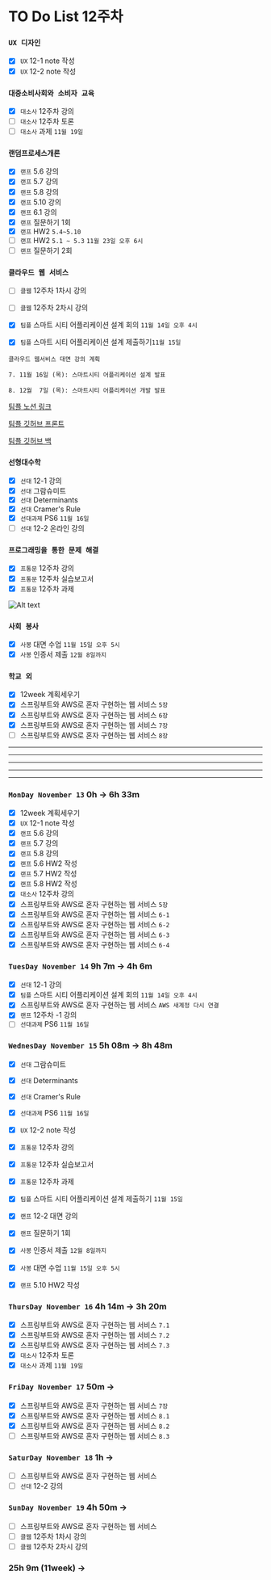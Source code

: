 # TO Do List 12주차

### `UX 디자인` 
- [x] `UX` 12-1 note 작성
- [x] `UX` 12-2 note 작성

### `대중소비사회와 소비자 교육`
- [x] `대소사` 12주차 강의
- [ ] `대소사` 12주차 토론
- [ ] `대소사` 과제 `11월 19일`

### `랜덤프로세스개론`
- [x] `랜프` 5.6 강의
- [x] `랜프` 5.7 강의
- [x] `랜프` 5.8 강의
- [x] `랜프` 5.10 강의
- [x] `랜프` 6.1 강의
- [x] `랜프` 질문하기 1회
- [x] `랜프` HW2 `5.4~5.10`
- [ ] `랜프` HW2 `5.1 ~ 5.3` `11월 23일 오후 6시`
- [ ] `랜프` 질문하기 2회

### `클라우드 웹 서비스`
- [ ] `클웹` 12주차 1차시 강의
- [ ] `클웹` 12주차 2차시 강의
- [x] `팀플` 스마트 시티 어플리케이션 설계 회의 `11월 14일 오후 4시`
- [x] `팀플` 스마트 시티 어플리케이션 설계 제출하기`11월 15일`


```
클라우드 웹서비스 대면 강의 계획

7. 11월 16일 (목): 스마트시티 어플리케이션 설계 발표

8. 12월  7일 (목): 스마트시티 어플리케이션 개발 발표
```

[팀플 노션 링크](https://www.notion.so/Cloud-Web-Service-Team-Project-cb7f98e2e37c43fd98b7937e0d5018c5)

[팀플 깃허브 프론트](https://github.com/woo4826/Cloud-Web-Service-SNS-web)

[팀플 깃허브 백](https://github.com/woo4826/Cloud-Web-Service-SNS-server)

### `선형대수학`
- [x] `선대` 12-1 강의
- [x] `선대` 그람슈미트
- [x] `선대` Determinants
- [x] `선대` Cramer's Rule
- [x] `선대과제` PS6 `11월 16일`
- [ ] `선대` 12-2 온라인 강의

### `프로그래밍을 통한 문제 해결`
- [x] `프통문` 12주차 강의
- [x] `프통문` 12주차 실습보고서
- [x] `프통문` 12주차 과제

![Alt text](%E1%84%91%E1%85%B3%E1%84%90%E1%85%A9%E1%86%BC%E1%84%86%E1%85%AE%E1%86%AB%E1%84%80%E1%85%A1%E1%86%BC%E1%84%8B%E1%85%B4%E1%84%80%E1%85%A8%E1%84%92%E1%85%AC%E1%86%A8%E1%84%89%E1%85%A5.png)

### `사회 봉사`
- [x] `사봉` 대면 수업 `11월 15일 오후 5시`
- [x] `사봉` 인증서 제출 `12월 8일까지`

### `학교 외`
- [x] 12week 계획세우기
- [x] 스프링부트와 AWS로 혼자 구현하는 웹 서비스 `5장`
- [x] 스프링부트와 AWS로 혼자 구현하는 웹 서비스 `6장`
- [x] 스프링부트와 AWS로 혼자 구현하는 웹 서비스 `7장`
- [ ] 스프링부트와 AWS로 혼자 구현하는 웹 서비스 `8장`

---
---
---
---
---

### `MonDay November 13` 0h -> 6h 33m
- [x] 12week 계획세우기
- [x] `UX` 12-1 note 작성
- [x] `랜프` 5.6 강의
- [x] `랜프` 5.7 강의
- [x] `랜프` 5.8 강의
- [x] `랜프` 5.6 HW2 작성
- [x] `랜프` 5.7 HW2 작성
- [x] `랜프` 5.8 HW2 작성
- [x] `대소사` 12주차 강의
- [x] 스프링부트와 AWS로 혼자 구현하는 웹 서비스 `5장`
- [x] 스프링부트와 AWS로 혼자 구현하는 웹 서비스 `6-1`
- [x] 스프링부트와 AWS로 혼자 구현하는 웹 서비스 `6-2`
- [x] 스프링부트와 AWS로 혼자 구현하는 웹 서비스 `6-3`
- [x] 스프링부트와 AWS로 혼자 구현하는 웹 서비스 `6-4`

### `TuesDay November 14` 9h 7m -> 4h 6m
- [x] `선대` 12-1 강의
- [x] `팀플` 스마트 시티 어플리케이션 설계 회의 `11월 14일 오후 4시`
- [x] 스프링부트와 AWS로 혼자 구현하는 웹 서비스 `AWS 새계정 다시 연결`
- [x] `랜프` 12주차 -1 강의
- [ ] `선대과제` PS6 `11월 16일`

### `WednesDay November 15` 5h 08m -> 8h 48m
- [x] `선대` 그람슈미트
- [x] `선대` Determinants
- [x] `선대` Cramer's Rule
- [x] `선대과제` PS6 `11월 16일`

- [x] `UX` 12-2 note 작성
- [x] `프통문` 12주차 강의
- [x] `프통문` 12주차 실습보고서
- [x] `프통문` 12주차 과제
- [x] `팀플` 스마트 시티 어플리케이션 설계 제출하기 `11월 15일`
- [x] `랜프` 12-2 대면 강의
- [x] `랜프` 질문하기 1회
- [x] `사봉` 인증서 제출 `12월 8일까지`
- [x] `사봉` 대면 수업 `11월 15일 오후 5시`
- [x] `랜프` 5.10 HW2 작성

### `ThursDay November 16` 4h 14m -> 3h 20m
- [x] 스프링부트와 AWS로 혼자 구현하는 웹 서비스 `7.1`
- [x] 스프링부트와 AWS로 혼자 구현하는 웹 서비스 `7.2`
- [x] 스프링부트와 AWS로 혼자 구현하는 웹 서비스 `7.3`
- [x] `대소사` 12주차 토론
- [x] `대소사` 과제 `11월 19일`

### `FriDay November 17` 50m ->
- [x] 스프링부트와 AWS로 혼자 구현하는 웹 서비스 `7장`
- [x] 스프링부트와 AWS로 혼자 구현하는 웹 서비스 `8.1`
- [x] 스프링부트와 AWS로 혼자 구현하는 웹 서비스 `8.2`
- [ ] 스프링부트와 AWS로 혼자 구현하는 웹 서비스 `8.3`

### `SaturDay November 18` 1h ->
- [ ] 스프링부트와 AWS로 혼자 구현하는 웹 서비스
- [ ] `선대` 12-2 강의

### `SunDay November 19` 4h 50m ->
- [ ] 스프링부트와 AWS로 혼자 구현하는 웹 서비스
- [ ] `클웹` 12주차 1차시 강의
- [ ] `클웹` 12주차 2차시 강의

### 25h 9m (11week) ->  
